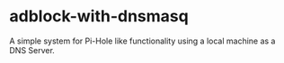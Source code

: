 # adblock-with-dnsmasq
A simple system for Pi-Hole like functionality using a local machine as a DNS Server.
